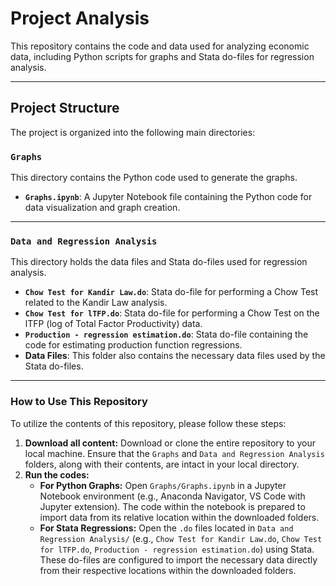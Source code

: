 # Project Analysis

This repository contains the code and data used for analyzing economic data, including Python scripts for graphs and Stata do-files for regression analysis.

---

## Project Structure

The project is organized into the following main directories:

### `Graphs`
This directory contains the Python code used to generate the graphs.

* **`Graphs.ipynb`**: A Jupyter Notebook file containing the Python code for data visualization and graph creation.

---

### `Data and Regression Analysis`
This directory holds the data files and Stata do-files used for regression analysis.

* **`Chow Test for Kandir Law.do`**: Stata do-file for performing a Chow Test related to the Kandir Law analysis.
* **`Chow Test for lTFP.do`**: Stata do-file for performing a Chow Test on the lTFP (log of Total Factor Productivity) data.
* **`Production - regression estimation.do`**: Stata do-file containing the code for estimating production function regressions.
* **Data Files**: This folder also contains the necessary data files used by the Stata do-files.

---

### How to Use This Repository

To utilize the contents of this repository, please follow these steps:

1.  **Download all content:** Download or clone the entire repository to your local machine. Ensure that the `Graphs` and `Data and Regression Analysis` folders, along with their contents, are intact in your local directory.
2.  **Run the codes:**
    * **For Python Graphs:** Open `Graphs/Graphs.ipynb` in a Jupyter Notebook environment (e.g., Anaconda Navigator, VS Code with Jupyter extension). The code within the notebook is prepared to import data from its relative location within the downloaded folders.
    * **For Stata Regressions:** Open the `.do` files located in `Data and Regression Analysis/` (e.g., `Chow Test for Kandir Law.do`, `Chow Test for lTFP.do`, `Production - regression estimation.do`) using Stata. These do-files are configured to import the necessary data directly from their respective locations within the downloaded folders.
